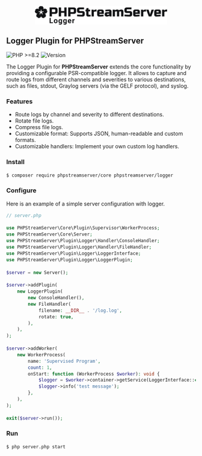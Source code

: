<p align="center">
  <picture>
    <source media="(prefers-color-scheme: dark)" srcset="https://raw.githubusercontent.com/phpstreamserver/.github/refs/heads/main/assets/phpss_logger_light.svg">
    <img alt="PHPStreamServer logo" align="center" width="70%" src="https://raw.githubusercontent.com/phpstreamserver/.github/refs/heads/main/assets/phpss_logger_dark.svg">
  </picture>
</p>

## Logger Plugin for PHPStreamServer
![PHP >=8.2](https://img.shields.io/badge/PHP->=8.2-777bb3.svg)
![Version](https://img.shields.io/github/v/tag/phpstreamserver/phpstreamserver?label=Version&filter=v*.*.*&sort=semver&color=374151)

The Logger Plugin for **PHPStreamServer** extends the core functionality by providing a configurable PSR-compatible logger.
It allows to capture and route logs from different channels and severities to various destinations, such as files, stdout,
Graylog servers (via the GELF protocol), and syslog.

### Features
 - Route logs by channel and severity to different destinations.
 - Rotate file logs.
 - Compress file logs.
 - Customizable format: Supports JSON, human-readable and custom formats.
 - Customizable handlers: Implement your own custom log handlers.

### Install
```bash
$ composer require phpstreamserver/core phpstreamserver/logger
```

### Configure
Here is an example of a simple server configuration with logger.

```php
// server.php

use PHPStreamServer\Core\Plugin\Supervisor\WorkerProcess;
use PHPStreamServer\Core\Server;
use PHPStreamServer\Plugin\Logger\Handler\ConsoleHandler;
use PHPStreamServer\Plugin\Logger\Handler\FileHandler;
use PHPStreamServer\Plugin\Logger\LoggerInterface;
use PHPStreamServer\Plugin\Logger\LoggerPlugin;

$server = new Server();

$server->addPlugin(
    new LoggerPlugin(
        new ConsoleHandler(),
        new FileHandler(
            filename: __DIR__ . '/log.log',
            rotate: true,
        ),
    ),
);

$server->addWorker(
    new WorkerProcess(
        name: 'Supervised Program',
        count: 1,
        onStart: function (WorkerProcess $worker): void {
            $logger = $worker->container->getService(LoggerInterface::class);
            $logger->info('test message');
        },
    ),
);

exit($server->run());
```

### Run
```bash
$ php server.php start
```
